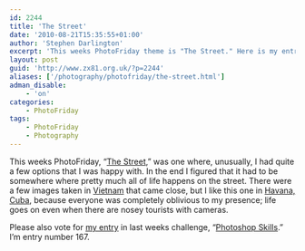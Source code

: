 ```yaml
---
id: 2244
title: 'The Street'
date: '2010-08-21T15:35:55+01:00'
author: 'Stephen Darlington'
excerpt: 'This weeks PhotoFriday theme is "The Street." Here is my entry.'
layout: post
guid: 'http://www.zx81.org.uk/?p=2244'
aliases: ['/photography/photofriday/the-street.html']
adman_disable:
    - 'on'
categories:
    - PhotoFriday
tags:
    - PhotoFriday
    - Photography
---
```


This weeks PhotoFriday, “[The Street](http://www.photofriday.com/archives/challenge/001008.php),” was one where, unusually, I had quite a few options that I was happy with. In the end I figured that it had to be somewhere where pretty much all of life happens on the street. There were a few images taken in [Vietnam](/travel/vietnam-2005.html) that came close, but I like this one in [Havana, Cuba](/travel/cuba.html), because everyone was completely oblivious to my presence; life goes on even when there are nosey tourists with cameras.

Please also vote for [my entry](/photography/photofriday/photoshop-skills.html) in last weeks challenge, “[Photoshop Skills](http://www.photofriday.com/linkviewer.php?id=1006).” I’m entry number 167.